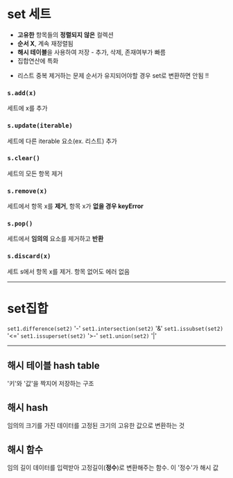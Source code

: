 # set 세트
- **고유한** 항목들의 **정렬되지 않은** 컬렉션 
- **순서 X**, 계속 재정렬됨
- **해시 테이블**을 사용하여 저장 - 추가, 삭제, 존재여부가 빠름
- 집합연산에 특화

+ 리스트 중복 제거하는 문제 순서가 유지되어야할 경우 set로 변환하면 안됨 !!

### `s.add(x)`
세트에 x를 추가


### `s.update(iterable)`
세트에 다른 iterable 요소(ex. 리스트) 추가


### `s.clear()`
세트의 모든 항목 제거


### `s.remove(x)`
세트에서 항목 x를 **제거**, 항목 x가 **없을 경우 keyError**


### `s.pop()`
세트에서 **임의의** 요소를 제거하고 **반환**


### `s.discard(x)`
세트 s에서 항목 x를 제거. 항목 없어도 에러 없음

---

# set집합
`set1.difference(set2)` '-'
`set1.intersection(set2)` '&' 
`set1.issubset(set2)` '<='
`set1.issuperset(set2)` '>-'
`set1.union(set2)` '|'

---

## 해시 테이블 hash table
'키'와 '값'을 짝지어 저장하는 구조

## 해시 hash
임의의 크기를 가진 데이터를 고정된 크기의 고유한 값으로 변환하는 것

## 해시 함수
임의 길이 데이터를 입력받아 고정길이(**정수**)로 변환해주는 함수. 이 '정수'가 해시 값
